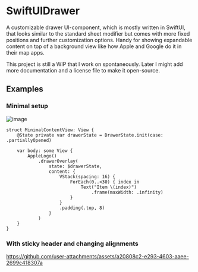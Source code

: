 # SwiftUIDrawer

A customizable drawer UI-component, which is mostly written in SwiftUI, that looks similar to the standard sheet modifier but comes with more fixed positions and further customization options.
Handy for showing expandable content on top of a background view like how Apple and Google do it in their map apps.

This project is still a WIP that I work on spontaneously. Later I might add more documentation and a license file to make it open-source.

## Examples

### Minimal setup

![image](https://github.com/user-attachments/assets/36863d01-7fdb-4a86-8e98-daa8719337d1)

```
struct MinimalContentView: View {
    @State private var drawerState = DrawerState.init(case: .partiallyOpened)
    
    var body: some View {
        AppleLogo()
            .drawerOverlay(
                state: $drawerState,
                content: {
                    VStack(spacing: 16) {
                        ForEach(0..<30) { index in
                            Text("Item \(index)")
                                .frame(maxWidth: .infinity)
                        }
                    }
                    .padding(.top, 8)
                }
            )
    }
}
```

### With sticky header and changing alignments

https://github.com/user-attachments/assets/a20808c2-e293-4603-aaee-2699c418307a
